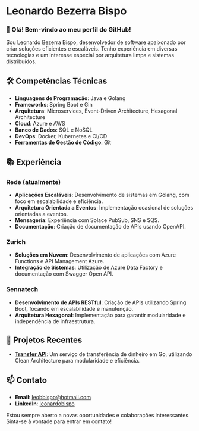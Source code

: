 # Leonardo Bezerra Bispo

### 👋 Olá! Bem-vindo ao meu perfil do GitHub!

Sou Leonardo Bezerra Bispo, desenvolvedor de software apaixonado por criar soluções eficientes e escaláveis. Tenho experiência em diversas tecnologias e um interesse especial por arquitetura limpa e sistemas distribuídos.

## 🛠️ Competências Técnicas

- **Linguagens de Programação**: Java e Golang
- **Frameworks**: Spring Boot e Gin
- **Arquitetura**: Microservices, Event-Driven Architecture, Hexagonal Architecture
- **Cloud**: Azure e AWS
- **Banco de Dados**: SQL e NoSQL
- **DevOps**: Docker, Kubernetes e CI/CD
- **Ferramentas de Gestão de Código**: Git

## 📚 Experiência

### Rede (atualmente)
- **Aplicações Escaláveis**: Desenvolvimento de sistemas em Golang, com foco em escalabilidade e eficiência.
- **Arquitetura Orientada a Eventos**: Implementação ocasional de soluções orientadas a eventos.
- **Mensageria**: Experiência com Solace PubSub, SNS e SQS.
- **Documentação**: Criação de documentação de APIs usando OpenAPI.

### Zurich
- **Soluções em Nuvem**: Desenvolvimento de aplicações com Azure Functions e API Management Azure.
- **Integração de Sistemas**: Utilização de Azure Data Factory e documentação com Swagger Open API.

### Sennatech
- **Desenvolvimento de APIs RESTful**: Criação de APIs utilizando Spring Boot, focando em escalabilidade e manutenção.
- **Arquitetura Hexagonal**: Implementação para garantir modularidade e independência de infraestrutura.



## 🌱 Projetos Recentes

- **[Transfer API](https://github.com/princeflaco/transfer-api)**: Um serviço de transferência de dinheiro em Go, utilizando Clean Architecture para modularidade e eficiência.

## 📫 Contato

- **Email**: leobbispo@hotmail.com
- **LinkedIn**: [leonardobispo](https://www.linkedin.com/in/leonardobispo)

Estou sempre aberto a novas oportunidades e colaborações interessantes. Sinta-se à vontade para entrar em contato!

